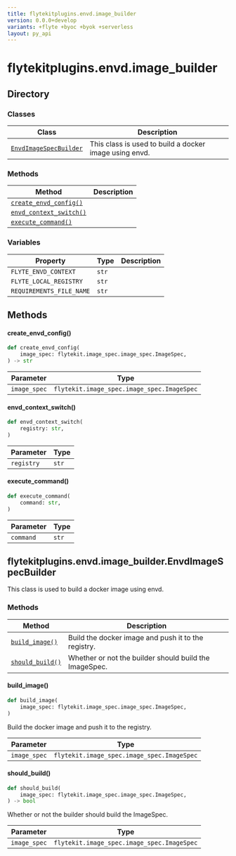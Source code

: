 ```yaml
---
title: flytekitplugins.envd.image_builder
version: 0.0.0+develop
variants: +flyte +byoc +byok +serverless
layout: py_api
---
```


# flytekitplugins.envd.image_builder

## Directory

### Classes

| Class | Description |
|-|-|
| [`EnvdImageSpecBuilder`](.././flytekitplugins.envd.image_builder#flytekitpluginsenvdimage_builderenvdimagespecbuilder) | This class is used to build a docker image using envd. |

### Methods

| Method | Description |
|-|-|
| [`create_envd_config()`](#create_envd_config) |  |
| [`envd_context_switch()`](#envd_context_switch) |  |
| [`execute_command()`](#execute_command) |  |


### Variables

| Property | Type | Description |
|-|-|-|
| `FLYTE_ENVD_CONTEXT` | `str` |  |
| `FLYTE_LOCAL_REGISTRY` | `str` |  |
| `REQUIREMENTS_FILE_NAME` | `str` |  |

## Methods

#### create_envd_config()

```python
def create_envd_config(
    image_spec: flytekit.image_spec.image_spec.ImageSpec,
) -> str
```
| Parameter | Type |
|-|-|
| `image_spec` | `flytekit.image_spec.image_spec.ImageSpec` |

#### envd_context_switch()

```python
def envd_context_switch(
    registry: str,
)
```
| Parameter | Type |
|-|-|
| `registry` | `str` |

#### execute_command()

```python
def execute_command(
    command: str,
)
```
| Parameter | Type |
|-|-|
| `command` | `str` |

## flytekitplugins.envd.image_builder.EnvdImageSpecBuilder

This class is used to build a docker image using envd.


### Methods

| Method | Description |
|-|-|
| [`build_image()`](#build_image) | Build the docker image and push it to the registry. |
| [`should_build()`](#should_build) | Whether or not the builder should build the ImageSpec. |


#### build_image()

```python
def build_image(
    image_spec: flytekit.image_spec.image_spec.ImageSpec,
)
```
Build the docker image and push it to the registry.



| Parameter | Type |
|-|-|
| `image_spec` | `flytekit.image_spec.image_spec.ImageSpec` |

#### should_build()

```python
def should_build(
    image_spec: flytekit.image_spec.image_spec.ImageSpec,
) -> bool
```
Whether or not the builder should build the ImageSpec.



| Parameter | Type |
|-|-|
| `image_spec` | `flytekit.image_spec.image_spec.ImageSpec` |

